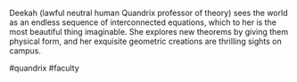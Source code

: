 Deekah (lawful neutral human Quandrix professor of theory) sees the world as an endless sequence of interconnected equations, which to her is the most beautiful thing imaginable. She explores new theorems by giving them physical form, and her exquisite geometric creations are thrilling sights on campus.

#quandrix
#faculty